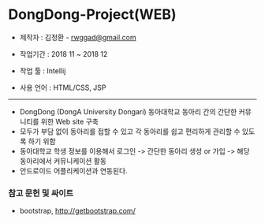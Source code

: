 # DongDong-Project(WEB)
   - 제작자 : 김정환 - rwggad@gmail.com  
      
   - 작업기간 : 2018 11 ~ 2018 12
   - 작업 툴 : Intellij
   - 사용 언어 : HTML/CSS, JSP
   
   ***
   - DongDong (DongA University Dongari) 동아대학교 동아리 간의 간단한 커뮤니티를 위한 Web site 구축
   - 모두가 부담 없이 동아리를 접할 수 있고 각 동아리를 쉽고 편리하게 관리할 수 있도록 하기 위함
   - 동아대학교 학생 정보를 이용해서 로그인 -> 간단한 동아리 생성 or 가입 -> 해당 동아리에서 커뮤니케이션 활동
   - 안드로이드 어플리케이션과 연동된다.
   
### 참고 문헌 및 싸이트 
   - bootstrap, http://getbootstrap.com/
